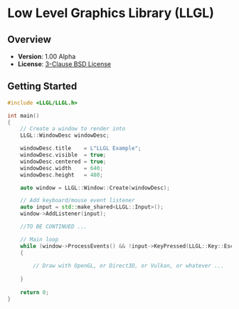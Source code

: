 Low Level Graphics Library (LLGL)
=================================

Overview
--------

- **Version**: 1.00 Alpha
- **License**: [3-Clause BSD License](https://github.com/LukasBanana/LLGL/blob/master/LICENSE.txt)


Getting Started
---------------

```cpp
#include <LLGL/LLGL.h>

int main()
{
	// Create a window to render into
	LLGL::WindowDesc windowDesc;

	windowDesc.title    = L"LLGL Example";
	windowDesc.visible  = true;
	windowDesc.centered = true;
	windowDesc.width    = 640;
	windowDesc.height   = 480;

	auto window = LLGL::Window::Create(windowDesc);

	// Add keyboard/mouse event listener
	auto input = std::make_shared<LLGL::Input>();
	window->AddListener(input);

	//TO BE CONTINUED ...

	// Main loop
	while (window->ProcessEvents() && !input->KeyPressed(LLGL::Key::Escape))
	{
		
		// Draw with OpenGL, or Direct3D, or Vulkan, or whatever ...
		
	}
	
	return 0;
}
```


